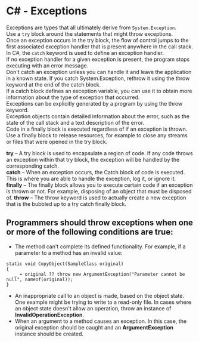 # C# - Exceptions

Exceptions are types that all ultimately derive from `System.Exception`.<br>
Use a `try` block around the statements that might throw exceptions.<br>
Once an exception occurs in the try block, the flow of control jumps to the first associated exception handler that is present anywhere in the call stack. In C#, the `catch` keyword is used to define an exception handler.<br>
If no exception handler for a given exception is present, the program stops executing with an error message.<br>
Don't catch an exception unless you can handle it and leave the application in a known state. If you catch System.Exception, rethrow it using the throw keyword at the end of the catch block.<br>
If a catch block defines an exception variable, you can use it to obtain more information about the type of exception that occurred.<br>
Exceptions can be explicitly generated by a program by using the throw keyword.<br>
Exception objects contain detailed information about the error, such as the state of the call stack and a text description of the error.<br>
Code in a finally block is executed regardless of if an exception is thrown. Use a finally block to release resources, for example to close any streams or files that were opened in the try block.<br>

    
__try__ – A try block is used to encapsulate a region of code. If any code throws an exception within that try block, the exception will be handled by the corresponding catch.<br>
__catch__ – When an exception occurs, the Catch block of code is executed. This is where you are able to handle the exception, log it, or ignore it.<br>
__finally__ – The finally block allows you to execute certain code if an exception is thrown or not. For example, disposing of an object that must be disposed of.
__throw__ – The throw keyword is used to actually create a new exception that is the bubbled up to a try catch finally block.<br>

## Programmers should throw exceptions when one or more of the following conditions are true:
* The method can't complete its defined functionality. For example, if a parameter to a method has an invalid value:
 ```
static void CopyObject(SampleClass original)
{
    _ = original ?? throw new ArgumentException("Parameter cannot be null", nameof(original));
}
```
* An inappropriate call to an object is made, based on the object state. One example might be trying to write to a read-only file. In cases where an object state doesn't allow an operation, throw an instance of __InvalidOperationException__.<br>
* When an argument to a method causes an exception. In this case, the original exception should be caught and an __ArgumentException__ instance should be created.


